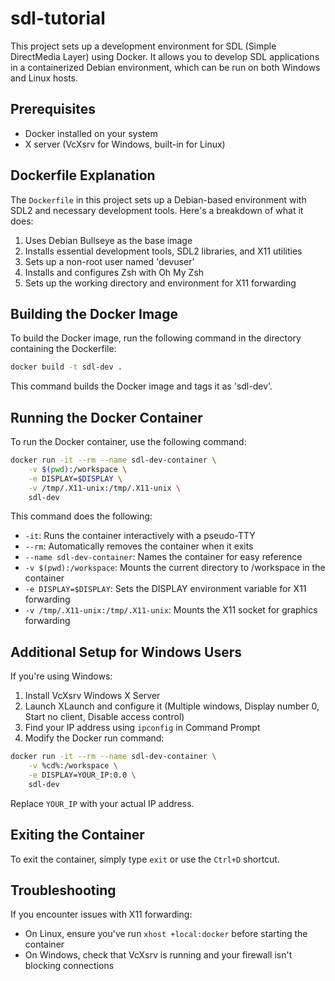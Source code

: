 # sdl-tutorial

This project sets up a development environment for SDL (Simple
DirectMedia Layer) using Docker. It allows you to develop SDL
applications in a containerized Debian environment, which can be run on
both Windows and Linux hosts.

## Prerequisites

- Docker installed on your system
- X server (VcXsrv for Windows, built-in for Linux)

## Dockerfile Explanation

The `Dockerfile` in this project sets up a Debian-based environment with
SDL2 and necessary development tools. Here's a breakdown of what it
does:

1. Uses Debian Bullseye as the base image
2. Installs essential development tools, SDL2 libraries, and X11
   utilities
3. Sets up a non-root user named 'devuser'
4. Installs and configures Zsh with Oh My Zsh
5. Sets up the working directory and environment for X11 forwarding

## Building the Docker Image

To build the Docker image, run the following command in the directory
containing the Dockerfile:

```bash
docker build -t sdl-dev .
```

This command builds the Docker image and tags it as 'sdl-dev'.

## Running the Docker Container

To run the Docker container, use the following command:

```bash
docker run -it --rm --name sdl-dev-container \
    -v $(pwd):/workspace \
    -e DISPLAY=$DISPLAY \
    -v /tmp/.X11-unix:/tmp/.X11-unix \
    sdl-dev
```

This command does the following:
- `-it`: Runs the container interactively with a pseudo-TTY
- `--rm`: Automatically removes the container when it exits
- `--name sdl-dev-container`: Names the container for easy reference
- `-v $(pwd):/workspace`: Mounts the current directory to /workspace in
  the container
- `-e DISPLAY=$DISPLAY`: Sets the DISPLAY environment variable for X11
  forwarding
- `-v /tmp/.X11-unix:/tmp/.X11-unix`: Mounts the X11 socket for graphics
  forwarding

## Additional Setup for Windows Users

If you're using Windows:

1. Install VcXsrv Windows X Server
2. Launch XLaunch and configure it (Multiple windows, Display number 0,
   Start no client, Disable access control)
3. Find your IP address using `ipconfig` in Command Prompt
4. Modify the Docker run command:

```bash
docker run -it --rm --name sdl-dev-container \
    -v %cd%:/workspace \
    -e DISPLAY=YOUR_IP:0.0 \
    sdl-dev
```

Replace `YOUR_IP` with your actual IP address.

## Exiting the Container

To exit the container, simply type `exit` or use the `Ctrl+D` shortcut.

## Troubleshooting

If you encounter issues with X11 forwarding:
- On Linux, ensure you've run `xhost +local:docker` before starting the
  container
- On Windows, check that VcXsrv is running and your firewall isn't
  blocking connections

